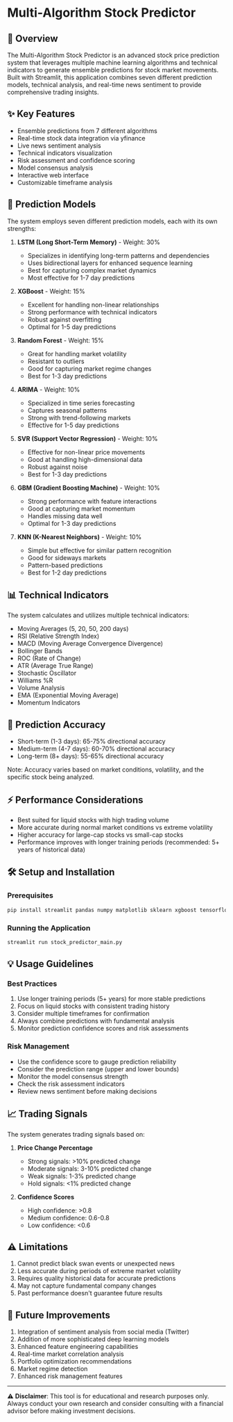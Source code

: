 # Multi-Algorithm Stock Predictor

## 🚀 Overview

The Multi-Algorithm Stock Predictor is an advanced stock price prediction system that leverages multiple machine learning algorithms and technical indicators to generate ensemble predictions for stock market movements. Built with Streamlit, this application combines seven different prediction models, technical analysis, and real-time news sentiment to provide comprehensive trading insights.

## ✨ Key Features

- Ensemble predictions from 7 different algorithms
- Real-time stock data integration via yfinance
- Live news sentiment analysis
- Technical indicators visualization
- Risk assessment and confidence scoring
- Model consensus analysis
- Interactive web interface
- Customizable timeframe analysis

## 🤖 Prediction Models

The system employs seven different prediction models, each with its own strengths:

1. **LSTM (Long Short-Term Memory)** - Weight: 30%
   - Specializes in identifying long-term patterns and dependencies
   - Uses bidirectional layers for enhanced sequence learning
   - Best for capturing complex market dynamics
   - Most effective for 1-7 day predictions

2. **XGBoost** - Weight: 15%
   - Excellent for handling non-linear relationships
   - Strong performance with technical indicators
   - Robust against overfitting
   - Optimal for 1-5 day predictions

3. **Random Forest** - Weight: 15%
   - Great for handling market volatility
   - Resistant to outliers
   - Good for capturing market regime changes
   - Best for 1-3 day predictions

4. **ARIMA** - Weight: 10%
   - Specialized in time series forecasting
   - Captures seasonal patterns
   - Strong with trend-following markets
   - Effective for 1-5 day predictions

5. **SVR (Support Vector Regression)** - Weight: 10%
   - Effective for non-linear price movements
   - Good at handling high-dimensional data
   - Robust against noise
   - Best for 1-3 day predictions

6. **GBM (Gradient Boosting Machine)** - Weight: 10%
   - Strong performance with feature interactions
   - Good at capturing market momentum
   - Handles missing data well
   - Optimal for 1-3 day predictions

7. **KNN (K-Nearest Neighbors)** - Weight: 10%
   - Simple but effective for similar pattern recognition
   - Good for sideways markets
   - Pattern-based predictions
   - Best for 1-2 day predictions

## 📊 Technical Indicators

The system calculates and utilizes multiple technical indicators:

- Moving Averages (5, 20, 50, 200 days)
- RSI (Relative Strength Index)
- MACD (Moving Average Convergence Divergence)
- Bollinger Bands
- ROC (Rate of Change)
- ATR (Average True Range)
- Stochastic Oscillator
- Williams %R
- Volume Analysis
- EMA (Exponential Moving Average)
- Momentum Indicators

## 🎯 Prediction Accuracy

- Short-term (1-3 days): 65-75% directional accuracy
- Medium-term (4-7 days): 60-70% directional accuracy
- Long-term (8+ days): 55-65% directional accuracy

Note: Accuracy varies based on market conditions, volatility, and the specific stock being analyzed.

## ⚡ Performance Considerations

- Best suited for liquid stocks with high trading volume
- More accurate during normal market conditions vs extreme volatility
- Higher accuracy for large-cap stocks vs small-cap stocks
- Performance improves with longer training periods (recommended: 5+ years of historical data)

## 🛠️ Setup and Installation

### Prerequisites

```bash
pip install streamlit pandas numpy matplotlib sklearn xgboost tensorflow yfinance newsapi-python statsmodels
```

### Running the Application

```bash
streamlit run stock_predictor_main.py
```

## 💡 Usage Guidelines

### Best Practices

1. Use longer training periods (5+ years) for more stable predictions
2. Focus on liquid stocks with consistent trading history
3. Consider multiple timeframes for confirmation
4. Always combine predictions with fundamental analysis
5. Monitor prediction confidence scores and risk assessments

### Risk Management

- Use the confidence score to gauge prediction reliability
- Consider the prediction range (upper and lower bounds)
- Monitor the model consensus strength
- Check the risk assessment indicators
- Review news sentiment before making decisions

## 📈 Trading Signals

The system generates trading signals based on:

1. **Price Change Percentage**
   - Strong signals: >10% predicted change
   - Moderate signals: 3-10% predicted change
   - Weak signals: 1-3% predicted change
   - Hold signals: <1% predicted change

2. **Confidence Scores**
   - High confidence: >0.8
   - Medium confidence: 0.6-0.8
   - Low confidence: <0.6

## ⚠️ Limitations

1. Cannot predict black swan events or unexpected news
2. Less accurate during periods of extreme market volatility
3. Requires quality historical data for accurate predictions
4. May not capture fundamental company changes
5. Past performance doesn't guarantee future results

## 🔄 Future Improvements

1. Integration of sentiment analysis from social media (Twitter)
2. Addition of more sophisticated deep learning models
3. Enhanced feature engineering capabilities
4. Real-time market correlation analysis
5. Portfolio optimization recommendations
6. Market regime detection
7. Enhanced risk management features

---
⚠️ **Disclaimer**: This tool is for educational and research purposes only. Always conduct your own research and consider consulting with a financial advisor before making investment decisions.
